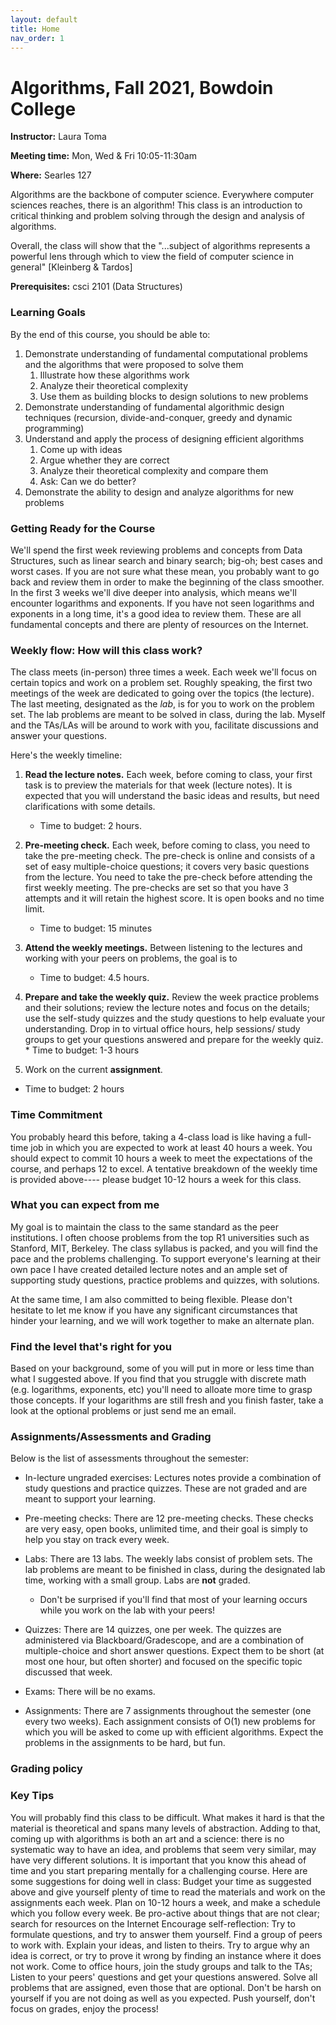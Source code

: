 ```yaml
---
layout: default 
title: Home 
nav_order: 1
---
```



# Algorithms,  Fall 2021, Bowdoin College 


**Instructor:** Laura Toma 

**Meeting time:** Mon, Wed & Fri 10:05-11:30am

**Where:** Searles 127


Algorithms are the backbone of computer science. Everywhere computer sciences reaches, there is an algorithm! This class is an introduction to critical thinking and problem solving through the design and analysis of algorithms.

Overall,  the class will show that the "...subject of algorithms represents a powerful lens through which to view the field of computer science in general" [Kleinberg & Tardos]

**Prerequisites:** csci 2101 (Data Structures)


### Learning Goals

By the end of this course, you should be able to:

  1. Demonstrate understanding of fundamental computational problems and the algorithms that were proposed to solve them
      1. Illustrate how these algorithms work
      2. Analyze their theoretical complexity 
      3. Use them as building blocks to design solutions to new problems 
  2. Demonstrate understanding of fundamental algorithmic design techniques (recursion, divide-and-conquer, greedy and dynamic programming)
  3. Understand and apply the process of designing efficient algorithms
      1. Come up with ideas
      2. Argue whether they are correct
      3. Analyze their theoretical complexity and compare them
      4. Ask: Can we do better?
  4. Demonstrate the ability to design and analyze algorithms for new problems 


### Getting Ready for the Course
We'll spend the first week reviewing problems and concepts from Data Structures, such as linear search and binary search; big-oh; best cases and worst cases. If you are not sure what these mean, you probably want to go back and review them in order to make the beginning of the class smoother.  
In the first 3 weeks we'll dive deeper into analysis, which means we'll encounter logarithms and exponents. If you have not seen logarithms and exponents in a long time, it's a good idea to review them. 
These are all fundamental concepts and there are plenty of resources on the Internet. 


### Weekly flow: How will this class work?
The class meets (in-person) three times a week.    Each week we'll focus on certain topics and  work on a problem set.  Roughly speaking, the first two meetings of the week  are dedicated to going over the topics (the lecture).  The last meeting, designated as the _lab_, is  for you to work on the problem set. The lab problems are meant to be solved in class, during the lab. Myself and the TAs/LAs will be around to work with you, facilitate discussions and answer your questions. 

Here's the weekly timeline:

  1. **Read the lecture notes.**    Each week, before coming to class, your first task is to preview  the materials for that week (lecture notes). It is expected that you will understand the basic ideas and results, but need clarifications with some details. 
   
     * Time to budget:  2 hours.

  2. **Pre-meeting check.**  Each week, before coming to class, you need to take the pre-meeting check.  The pre-check is online and consists of a set of  easy multiple-choice questions; it covers very basic questions from the lecture. You need to take the pre-check before attending the first weekly meeting. The pre-checks are set so that you have 3 attempts and it will retain the highest score. It is open books and  no time limit.  
   
     * Time to budget: 15 minutes
           
  3. **Attend the weekly meetings.** Between listening to the lectures and working with your peers on problems, the goal is to  
   
     * Time to budget: 4.5 hours. 

  4. **Prepare and take the weekly quiz.** Review  the week practice problems and their solutions; review the lecture notes and focus on the details; use the self-study quizzes and the study questions to help evaluate your understanding. Drop in to  virtual office hours, help sessions/ study groups to get your questions answered and prepare for the weekly quiz.
    * Time to budget: 1-3 hours 
  
  5. Work on the current **assignment**.
  
   * Time to budget: 2 hours 


  
### Time Commitment
You probably heard this before, taking a 4-class load is like having a full-time job in which you are expected to work at least 40 hours a week. You should expect to commit 10 hours a week to meet the expectations of the course, and perhaps 12 to excel. A tentative breakdown of the weekly time is provided above---- please budget 10-12 hours a week for this class.


### What you can expect from me
My goal is to maintain the class to the same standard  as the peer institutions. I often choose problems from the top R1 universities such as Stanford, MIT, Berkeley. The class syllabus is packed, and you will find the pace and the problems challenging. To support everyone's learning at their own pace  I have created detailed lecture notes and an ample set of supporting study questions, practice problems and quizzes, with solutions.

At the same time, I am also committed to being flexible. Please don't hesitate to let me know if you have any significant circumstances that hinder your learning, and we will work together to make an alternate plan. 


### Find the level that's right for you
Based on your background, some of you will put in more or less time than what I suggested above. If you find that you struggle with discrete math (e.g. logarithms, exponents, etc) you'll need to alloate more time to grasp those concepts. If your logarithms are still fresh and you finish faster, take a look at the optional problems or just send me an email. 

 

### Assignments/Assessments and Grading 
Below is the list of assessments throughout the semester:  

- In-lecture ungraded exercises:  Lectures notes provide a combination of study questions and practice quizzes. These are not graded and are meant to support your learning. 

- Pre-meeting checks:  There are 12 pre-meeting checks. These checks are very easy, open books, unlimited time, and their goal is simply to help you stay on track every week.

-  Labs: There are 13 labs. The weekly labs consist of problem sets. The lab problems are meant to be finished in class, during the designated lab time,  working with a small group.  Labs are **not** graded.  
    -  Don't be surprised if you'll find that most of your learning occurs while you work on the lab with your peers!

- Quizzes: There are 14 quizzes,  one per week. The quizzes are administered via Blackboard/Gradescope, and are  a combination of multiple-choice and short answer questions. Expect them to be short (at most one hour, but often shorter)  and focused on the specific topic discussed that week. 

- Exams: There will be no exams.

- Assignments: There are 7 assignments throughout the semester (one every two weeks). Each assignment consists of O(1) new problems for which you will be asked to come up with efficient algorithms. Expect the problems in the assignments to be hard, but fun. 


### Grading policy


### Key Tips
You will probably find this class to be difficult. What makes it hard is that the material is theoretical and spans many levels of abstraction. Adding to that, coming up with algorithms is both an art and a science: there is no systematic way to have an idea, and problems that seem very similar, may have very different solutions. It is important that you know this ahead of time and you start preparing mentally for a challenging course.
Here are some suggestions for doing well in class:
Budget your time as suggested above and give yourself plenty of time to read the materials and work on the assignments each week. Plan on 10-12 hours a week, and make a schedule which you follow every week. 
Be pro-active about things that are not clear; search for resources on the Internet
Encourage self-reflection: Try to formulate questions, and try to answer them yourself.
Find a group of peers to work with. Explain your ideas, and listen to theirs. Try to argue why an idea is correct, or try to prove it wrong by finding an instance where it does not work.
Come to office hours, join the study groups and talk to the TAs; Listen to your peers' questions and get your questions answered.
Solve all problems that are assigned, even those that are optional.
Don't be harsh on yourself if you are not doing as well as you expected. Push yourself, don't focus on grades, enjoy the process!

